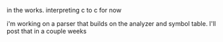 in the works. interpreting c to c for now

i'm working on a parser that builds on the analyzer and symbol table. I'll post that in a couple weeks
